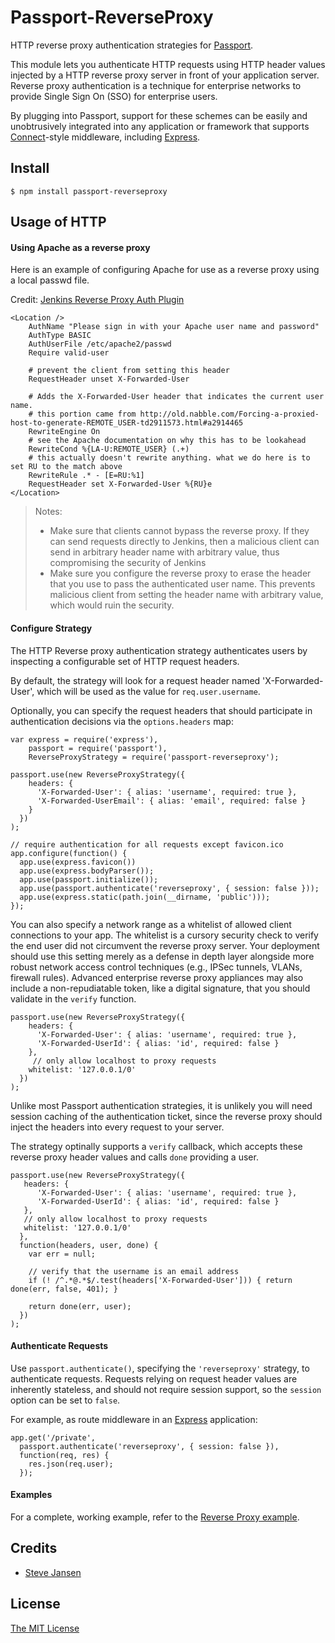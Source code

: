# Passport-ReverseProxy

HTTP reverse proxy authentication strategies for [Passport](https://github.com/jaredhanson/passport).

This module lets you authenticate HTTP requests using HTTP header values injected by a
HTTP reverse proxy server in front of your application server.  Reverse proxy authentication
is a technique for enterprise networks to provide Single Sign On (SSO) for enterprise users.

By plugging into Passport, support for these schemes can be easily and unobtrusively integrated into any
application or framework that supports [Connect](http://www.senchalabs.org/connect/)-style
middleware, including [Express](http://expressjs.com/).

## Install

    $ npm install passport-reverseproxy

## Usage of HTTP 

#### Using Apache as a reverse proxy

Here is an example of configuring Apache for use as a reverse proxy using a local passwd file.

Credit: [Jenkins Reverse Proxy Auth Plugin](https://wiki.jenkins-ci.org/display/JENKINS/Reverse+Proxy+Auth+Plugin)

    <Location />
        AuthName "Please sign in with your Apache user name and password"
        AuthType BASIC
        AuthUserFile /etc/apache2/passwd
        Require valid-user

        # prevent the client from setting this header
        RequestHeader unset X-Forwarded-User

        # Adds the X-Forwarded-User header that indicates the current user name.
        # this portion came from http://old.nabble.com/Forcing-a-proxied-host-to-generate-REMOTE_USER-td2911573.html#a2914465
        RewriteEngine On
        # see the Apache documentation on why this has to be lookahead
        RewriteCond %{LA-U:REMOTE_USER} (.+)
        # this actually doesn't rewrite anything. what we do here is to set RU to the match above
        RewriteRule .* - [E=RU:%1]
        RequestHeader set X-Forwarded-User %{RU}e
    </Location>

> Notes:
> * Make sure that clients cannot bypass the reverse proxy. If they can send requests directly to Jenkins, then a malicious client can send in arbitrary header name with arbitrary value, thus compromising the security of Jenkins
> * Make sure you configure the reverse proxy to erase the header that you use to pass the authenticated user name. This prevents malicious client from setting the header name with arbitrary value, which would ruin the security.


#### Configure Strategy

The HTTP Reverse proxy authentication strategy authenticates users by inspecting a
configurable set of HTTP request headers. 

By default, the strategy will look for a request header named 'X-Forwarded-User',
which will be used as the value for `req.user.username`.

Optionally, you can specify the request headers that should participate in 
authentication decisions via the `options.headers` map:

    var express = require('express'),
        passport = require('passport'),
        ReverseProxyStrategy = require('passport-reverseproxy');

    passport.use(new ReverseProxyStrategy({
        headers: {
          'X-Forwarded-User': { alias: 'username', required: true },
          'X-Forwarded-UserEmail': { alias: 'email', required: false }
        }
      })
    );

    // require authentication for all requests except favicon.ico
    app.configure(function() {
      app.use(express.favicon())
      app.use(express.bodyParser());
      app.use(passport.initialize());
      app.use(passport.authenticate('reverseproxy', { session: false }));
      app.use(express.static(path.join(__dirname, 'public')));
    });

You can also specify a network range as a whitelist of allowed client
connections to your app.  The whitelist is a cursory security check
to verify the end user did not circumvent the reverse proxy server.
Your deployment should use this setting merely as a defense in depth
layer alongside more robust network access control techniques 
(e.g.,  IPSec tunnels, VLANs, firewall rules). Advanced enterprise
reverse proxy appliances may also include a non-repudiatable
token, like a digital signature, that you should validate
in the `verify` function.

    passport.use(new ReverseProxyStrategy({
        headers: {
          'X-Forwarded-User': { alias: 'username', required: true },
          'X-Forwarded-UserId': { alias: 'id', required: false }
        },
         // only allow localhost to proxy requests
        whitelist: '127.0.0.1/0'
      })
    );

Unlike most Passport authentication strategies, it is unlikely you will need
session caching of the authentication ticket, since the reverse proxy should
inject the headers into every request to your server.

The strategy optinally supports a `verify` callback, which accepts these
reverse proxy header values and calls `done` providing a user.

    passport.use(new ReverseProxyStrategy({
       headers: { 
          'X-Forwarded-User': { alias: 'username', required: true },
          'X-Forwarded-UserId': { alias: 'id', required: false }
       },
       // only allow localhost to proxy requests
       whitelist: '127.0.0.1/0'
      },
      function(headers, user, done) {
        var err = null;

        // verify that the username is an email address
        if (! /^.*@.*$/.test(headers['X-Forwarded-User'])) { return done(err, false, 401); }

        return done(err, user);
      })
    );

#### Authenticate Requests

Use `passport.authenticate()`, specifying the `'reverseproxy'` strategy, to
authenticate requests.  Requests relying on request header values are inherently
stateless, and should not require session support, so the `session` option can be set to `false`.

For example, as route middleware in an [Express](http://expressjs.com/)
application:

    app.get('/private', 
      passport.authenticate('reverseproxy', { session: false }),
      function(req, res) {
        res.json(req.user);
      });

#### Examples

For a complete, working example, refer to the [Reverse Proxy example](https://github.com/mckinsey/passport-reverseproxy/tree/master/examples).

## Credits

  - [Steve Jansen](http://github.com/steve-jansen)

## License

[The MIT License](http://opensource.org/licenses/MIT)

